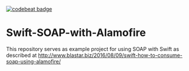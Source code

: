 [![codebeat badge](https://codebeat.co/badges/a30ca6e2-8858-4956-8ed7-725ae36487d4)](https://codebeat.co/projects/github-com-blastar-swift-soap-with-alamofire)

# Swift-SOAP-with-Alamofire

This repository serves as example project for using SOAP with Swift as described at http://www.blastar.biz/2016/08/09/swift-how-to-consume-soap-using-alamofire/
